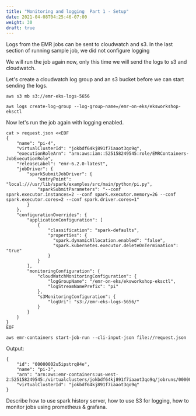 ```yaml
---
title: "Monitoring and logging  Part 1 - Setup"
date: 2021-04-08T04:25:46-07:00
weight: 30
draft: true
---
```


Logs from the EMR jobs can be sent to cloudwatch and s3. In the last section of running sample job, we did not configure logging

We will run the job again now, only this time we will send the logs to s3 and cloudwatch.

Let's create a cloudwatch log group and an s3 bucket before we can start sending the logs.

```
aws s3 mb s3://emr-eks-logs-5656

aws logs create-log-group --log-group-name=/emr-on-eks/eksworkshop-eksctl

```

Now let's run the job again with logging enabled.

```
cat > request.json <<EOF 
{
    "name": "pi-4",
    "virtualClusterId": "jokbdf64kj891f7iaaot3qo9q",
    "executionRoleArn": "arn:aws:iam::525158249545:role/EMRContainers-JobExecutionRole",
    "releaseLabel": "emr-6.2.0-latest",
    "jobDriver": {
        "sparkSubmitJobDriver": {
            "entryPoint": "local:///usr/lib/spark/examples/src/main/python/pi.py",
            "sparkSubmitParameters": "--conf spark.executor.instances=2 --conf spark.executor.memory=2G --conf spark.executor.cores=2 --conf spark.driver.cores=1"
        }
    },
    "configurationOverrides": {
        "applicationConfiguration": [
            {
                "classification": "spark-defaults",
                "properties": {
                  "spark.dynamicAllocation.enabled": "false",
                  "spark.kubernetes.executor.deleteOnTermination": "true"
                }
            }
        ],
        "monitoringConfiguration": {
            "cloudWatchMonitoringConfiguration": {
                "logGroupName": "/emr-on-eks/eksworkshop-eksctl",
                "logStreamNamePrefix": "pi"
            },
            "s3MonitoringConfiguration": {
                "logUri": "s3://emr-eks-logs-5656/"
            }
        }
    }
}
EOF

aws emr-containers start-job-run --cli-input-json file://request.json

  ```

Output:

```
{
    "id": "00000002u5ipstrq84e",
    "name": "pi-3",
    "arn": "arn:aws:emr-containers:us-west-2:525158249545:/virtualclusters/jokbdf64kj891f7iaaot3qo9q/jobruns/00000002u5ipstrq84e",
    "virtualClusterId": "jokbdf64kj891f7iaaot3qo9q"
}
```


Describe how to use spark history server, how to use S3 for logging, how to monitor jobs using prometheus & grafana.





